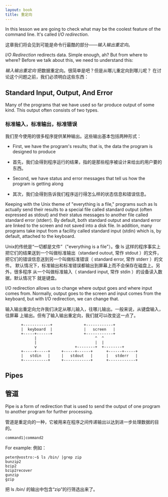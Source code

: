 ```yaml
---
layout: book
title: 重定向
---
```


In this lesson we are going to check what may be the coolest feature of the
command line. It's called _I/O redirection_.

这章我们将会见到可能是命令行最酷的部分——_输入输出重定向_。

_I/O Redirection_ redirects data. Simple enough, ah? But from where to where?
Before we talk about this, we need to understand this:

_输入输出重定向_  把数据重定向。很简单是吧？但是从哪儿重定向到哪儿呢？
在讨论这个问题之前，我们必须明白这些东西：

## Standard Input, Output, And Error
Many of the programs that we have used so far produce output of some kind.
This output often consists of two types.

### 标准输入，标准输出，标准错误

我们至今使用的很多程序提供某种输出。这些输出基本包括两种形式：

- First, we have the program's results; that is, the data the program is
  designed to produce

- 首先，我们会得到程序运行的结果，指的是那些程序被设计来给出的用户要的东西。

- Second, we have status and error messages that tell us how the program is
  getting along

- 其次，我们会得到告诉我们程序运行得怎么样的状态信息和错误信息。


Keeping with the Unix theme of "everything is a file," programs such as ls
actually send their results to a special file called standard output (often
expressed as stdout) and their status messages to another file called standard
error (stderr). By default, both standard output and standard error are linked
to the screen and not saved into a disk file.  In addition, many programs take
input from a facility called standard input (stdin) which is, by default,
attached to the keyboard.

Unix的传统是“一切都是文件”（"everything is a file"）。像 ls 这样的程序事实上
把它们的结果送到一个叫做标准输出（standard outout, 常作 stdout ）的文件，
把它们的错误信息送到另一个叫做标准错误（ standard error, 常作 stderr ）的文件。
默认情况下，标准输出和标准错误都输出到屏幕上而不会保存在磁盘上。另外，很多程序
从一个叫做标准输入（ standard input, 常作 stdin ）的设备读入数据，默认情况下
就是键盘。

I/O redirection allows us to change where output goes and where input comes
from.  Normally, output goes to the screen and input comes from the keyboard,
but with I/O redirection, we can change that.

输入输出重定向允许我们决定从哪儿输入，往哪儿输出。一般来说，从键盘输入，往屏幕
上输出。但有了输入输出重定向，我们就可以改变这一点了。


           +------------+              +------------+
           |  keyboard  |              |   screen   |
           +-----+------+              +------------+
                 |                          ^  ^
                 |                          |  |
                 v                 +--------+  +--------+
           +-----+-----+     +-----+------+      +------+-----+
           |   stdin   |     |   stdout   |      |   stderr   |
           +-----------+     +------------+      +------------+

## Pipes
## 管道

Pipe is a form of redirection that is used to send the output of one program
to another program for further processing.

管道是重定向的一种，它被用来在程序之间传递输出以达到进一步处理数据的目的。

    command1|command2

For example:
例如：

    peter@vostro:~$ ls /bin/ |grep zip
    bunzip2
    bzip2
    bzip2recover
    gunzip
    gzip

把 ls /bin/ 的输出中包含“zip”的行筛选出来了。
